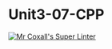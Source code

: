 # Unit3-07-CPP
[![Mr Coxall's Super Linter](https://github.com/ICS3U-C-Programming-TonyG/Unit3-07-CPP/workflows/Mr%20Coxall's%20Super%20Linter/badge.svg)](https://github.com/ICS3U-C-Programming-TonyG/Unit3-07-CPP/actions/)
